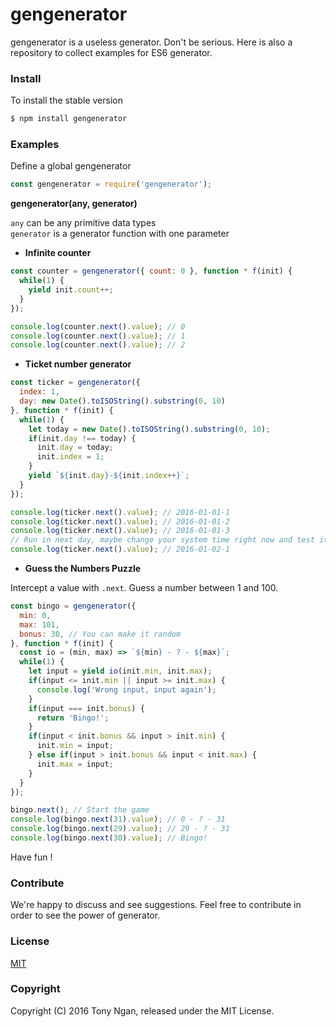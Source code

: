# gengenerator
gengenerator is a useless generator. Don't be serious. Here is also a repository to collect examples for ES6 generator.

### Install

To install the stable version
```bash
$ npm install gengenerator
```

### Examples

Define a global gengenerator
```javascript
const gengenerator = require('gengenerator');
```

**gengenerator(any, generator)**

`any` can be any primitive data types<br/>
`generator` is a generator function with one parameter

- **Infinite counter**

```javascript
const counter = gengenerator({ count: 0 }, function * f(init) {
  while(1) {
    yield init.count++;
  }
});

console.log(counter.next().value); // 0
console.log(counter.next().value); // 1
console.log(counter.next().value); // 2
```

- **Ticket number generator**

```javascript
const ticker = gengenerator({
  index: 1,
  day: new Date().toISOString().substring(0, 10)
}, function * f(init) {
  while(1) {
    let today = new Date().toISOString().substring(0, 10);
    if(init.day !== today) {
      init.day = today;
      init.index = 1;
    }
    yield `${init.day}-${init.index++}`;
  }
});

console.log(ticker.next().value); // 2016-01-01-1
console.log(ticker.next().value); // 2016-01-01-2
console.log(ticker.next().value); // 2016-01-01-3
// Run in next day, maybe change your system time right now and test it
console.log(ticker.next().value); // 2016-01-02-1

```

- **Guess the Numbers Puzzle**

Intercept a value with `.next`. Guess a number between 1 and 100.
```javascript
const bingo = gengenerator({
  min: 0,
  max: 101,
  bonus: 30, // You can make it random
}, function * f(init) {
  const io = (min, max) => `${min} - ? - ${max}`;
  while(1) {
    let input = yield io(init.min, init.max);
    if(input <= init.min || input >= init.max) {
      console.log('Wrong input, input again');
    }
    if(input === init.bonus) {
      return 'Bingo!';
    }
    if(input < init.bonus && input > init.min) {
      init.min = input;
    } else if(input > init.bonus && input < init.max) {
      init.max = input;
    }
  }
});

bingo.next(); // Start the game
console.log(bingo.next(31).value); // 0 - ? - 31
console.log(bingo.next(29).value); // 29 - ? - 31
console.log(bingo.next(30).value); // Bingo!
```

Have fun !

### Contribute

We're happy to discuss and see suggestions. Feel free to contribute in order to see the power of generator.

### License

[MIT](LICENSE)

### Copyright

Copyright (C) 2016 Tony Ngan, released under the MIT License.

